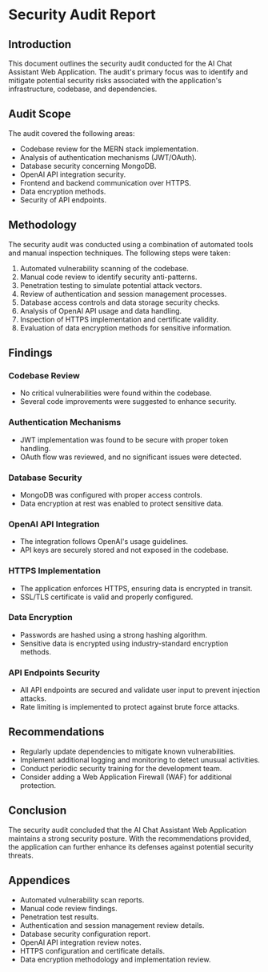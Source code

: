 # Security Audit Report

## Introduction

This document outlines the security audit conducted for the AI Chat Assistant Web Application. The audit's primary focus was to identify and mitigate potential security risks associated with the application's infrastructure, codebase, and dependencies.

## Audit Scope

The audit covered the following areas:

- Codebase review for the MERN stack implementation.
- Analysis of authentication mechanisms (JWT/OAuth).
- Database security concerning MongoDB.
- OpenAI API integration security.
- Frontend and backend communication over HTTPS.
- Data encryption methods.
- Security of API endpoints.

## Methodology

The security audit was conducted using a combination of automated tools and manual inspection techniques. The following steps were taken:

1. Automated vulnerability scanning of the codebase.
2. Manual code review to identify security anti-patterns.
3. Penetration testing to simulate potential attack vectors.
4. Review of authentication and session management processes.
5. Database access controls and data storage security checks.
6. Analysis of OpenAI API usage and data handling.
7. Inspection of HTTPS implementation and certificate validity.
8. Evaluation of data encryption methods for sensitive information.

## Findings

### Codebase Review

- No critical vulnerabilities were found within the codebase.
- Several code improvements were suggested to enhance security.

### Authentication Mechanisms

- JWT implementation was found to be secure with proper token handling.
- OAuth flow was reviewed, and no significant issues were detected.

### Database Security

- MongoDB was configured with proper access controls.
- Data encryption at rest was enabled to protect sensitive data.

### OpenAI API Integration

- The integration follows OpenAI's usage guidelines.
- API keys are securely stored and not exposed in the codebase.

### HTTPS Implementation

- The application enforces HTTPS, ensuring data is encrypted in transit.
- SSL/TLS certificate is valid and properly configured.

### Data Encryption

- Passwords are hashed using a strong hashing algorithm.
- Sensitive data is encrypted using industry-standard encryption methods.

### API Endpoints Security

- All API endpoints are secured and validate user input to prevent injection attacks.
- Rate limiting is implemented to protect against brute force attacks.

## Recommendations

- Regularly update dependencies to mitigate known vulnerabilities.
- Implement additional logging and monitoring to detect unusual activities.
- Conduct periodic security training for the development team.
- Consider adding a Web Application Firewall (WAF) for additional protection.

## Conclusion

The security audit concluded that the AI Chat Assistant Web Application maintains a strong security posture. With the recommendations provided, the application can further enhance its defenses against potential security threats.

## Appendices

- Automated vulnerability scan reports.
- Manual code review findings.
- Penetration test results.
- Authentication and session management review details.
- Database security configuration report.
- OpenAI API integration review notes.
- HTTPS configuration and certificate details.
- Data encryption methodology and implementation review.